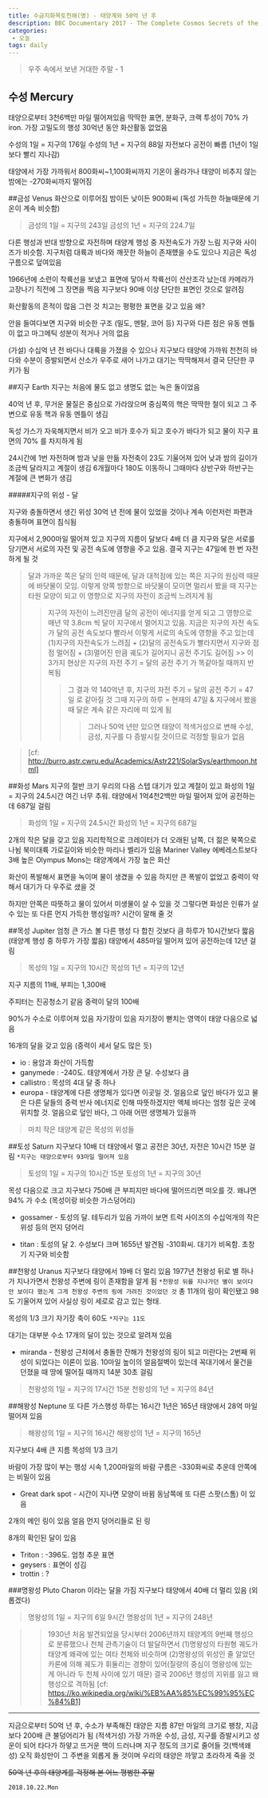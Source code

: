 ```yaml
---
title: 수금지화목토천해(명) - 태양계와 50억 년 후  
description: BBC Documentary 2017 - The Complete Cosmos Secrets of the Solar System 
categories:
 - 오늘
tags: daily
---
```

> 우주 속에서 보낸 거대한 주말 - 1


## 수성 Mercury
태양으로부터 3천6백만 마일 떨어져있음
딱딱한 표면, 분화구, 크랙 투성이
70% 가 iron. 가장 고밀도의 행성
30억년 동안 화산활동 없었음 

수성의 1일 = 지구의 176일 
수성의 1년 = 지구의 88일 
자전보다 공전이 빠름
(1년이 1일보다 빨리 지나감)

태양에서 가장 가까워서 800화씨~1,100화씨까지 기온이 올라가나
태양이 비추지 않는 밤에는 -270화씨까지 떨어짐 

##금성 Venus
화산으로 이루어짐
밤이든 낮이든 900화씨 (독성 가득한 하늘때문에 기온이 계속 비슷함)

> 금성의 1일 = 지구의 243일
> 금성의 1년 = 지구의 224.7일 

다른 행성과 반대 방향으로 자전하며 태양계 행성 중 자전속도가 가장 느림 
지구와 사이즈가 비슷함.
지구처럼 대륙과 바다와 깨끗한 하늘이 존재헀을 수도 있으나 지금은 독성구름으로 덮여있음

1966년에 소련이 착륙선을 보냈고
표면에 닿아서 착륙선이 산산조각 났는데
카메라가 고장나기 직전에 그 장면을 찍음
지구보다 90배 이상 단단한 표면인 것으로 알려짐

화산활동의 흔적이 많음 
그런 것 치고는 평평한 표면을 갖고 있음 
왜?

안을 들여다보면 지구와 비슷한 구조 (밀도, 멘탈, 코어 등)
지구와 다른 점은 유동 멘틀이 없고 마그메틱 성분이 적거나 거의 없음 

(가설) 수십억 년 전 바다나 대륙을 가졌을 수 있으나 지구보다 태양에 가까워 천천히 바다와 수분이 증발되면서 산소가 우주로 새어 나가고 대기는 딱딱해져서 결국 단단한 쿠키가 됨 

##지구 Earth
지구는 처음에 물도 없고 생명도 없는 녹은 돌이었음 

40억 년 후, 무거운 물질은 중심으로 가라앉으며 중심쪽의 핵은 딱딱한 철이 되고 
그 주변으로 유동 핵과 유동 멘틀이 생김 

독성 가스가 자욱해지면서 비가 오고
비가  호수가 되고 호수가 바다가 되고 
물이 지구 표면의 70% 를 차지하게 됨 

24시간에 1번 자전하며 밤과 낮을 만듦 
자전축이 23도 기울어져 있어 낮과 밤의 길이가 조금씩 달라지고 계절이 생김 
6개월마다 180도 이동하니 그때마다 상반구와 하반구는 계절에 큰 변화가 생김

#####지구의 위성 - 달 

지구와 충돌하면서 생긴 위성 
30억 년 전에 물이 있었을 것이나 
계속 이런저런 파편과 충돌하며 표면이 침식됨

지구에서 2,900마일 떨어져 있고 지구의 지름이 달보다 4배 더 큼 
지구와 달은 서로를 당기면서 서로의 자전 및 공전 속도에 영향을 주고 있음.
결국 지구는 47일에 한 번 자전하게 될 것
> 달과 가까운 쪽은 달의 인력 때문에, 달과 대척점에 있는 쪽은 지구의 원심력 때문에 바닷물이 모임. 
>이렇게 양쪽 방향으로 바닷물이 모이면 멀리서 봤을 때 지구는 타원 모양이 되고 이 영향으로 지구의 자전이 조금씩 느려지게 됨
>> 지구의 자전이 느려진만큼 달의 공전이 에너지를 얻게 되고 그 영향으로 매년 약 3.8cm 씩 달이 지구에서 멀어지고 있음.
>> 지금은 지구의 자전 속도가 달의 공전 속도보다 빨라서 이렇게 서로의 속도에 영향을 주고 있는데 (1)지구의 자전속도가 느려짐 + (2)달의 공전속도가 빨라지면서 지구와 점점 멀어짐 + (3)멀어진 만큼 궤도가 길어지니 공전 주기도 길어짐 >> 이 3가지 현상은 지구의 자전 주기 = 달의 공전 주기 가 똑같아질 때까지 반복됨 
>>> 그 결과 약 140억년 후, 지구의 자전 주기 = 달의 공전 주기 = 47일 로 같아질 것 
>>> 그때 지구의 하루 = 현재의 47일 & 지구에서 봤을 때 달은 계속 같은 자리에 떠 있게 됨 
>>>>그러나 50억 년만 있으면 태양이 적색거성으로 변해 수성, 금성, 지구를 다 증발시킬 것이므로 걱정할 필요가 없음

> [cf: http://burro.astr.cwru.edu/Academics/Astr221/SolarSys/earthmoon.html]

##화성 Mars
지구의 절반 크기 
우리의 다음 스텝 
대기가 있고 계절이 있고 화성의 1일 = 지구의 24.5시간
여긴 너무 추워. 태양에서 1억4천2백만 마일 떨어져 있어 공전하는데 687일 걸림
> 화성의 1일 = 지구의 24.5시간
> 화성의 1년 = 지구의 687일 

2개의 작은 달을 갖고 있음 
지리학적으로 크레이터가 더 오래된 남쪽, 더 젊은 북쪽으로 나뉨 
북미대륙 가로길이와 비슷한 마리나 벨리가 있음 Mariner Valley 
에베레스트보다 3배 높은 Olympus Mons는 태양계에서 가장 높은 화산

화산이 폭발해서 표면을 녹이며 물이 생겼을 수 있음 
하지만 큰 폭발이 없었고 중력이 약해서 대기가 다 우주로 샜을 것 

하지만 안쪽은 따뜻하고 물이 있어서 미생물이 살 수 있을 것
그렇다면 화성은 인류가 살 수 있는 또 다른 먼지 가득한 행성일까?
시간이 말해 줄 것

##목성 Jupiter
엄청 큰 가스 볼 
다른 행성 다 합친 것보다 큼 
하루가 10시간보다 짧음 (태양계 행성 중 하루가 가장 짧음)
태양에서 485마일 떨어져 있어
공전하는데 12년 걸림 
> 목성의 1일 = 지구의 10시간
> 목성의 1년 = 지구의 12년 

지구 지름의 11배, 부피는 1,300배 

주피터는 진공청소기 같음
중력이 달의 100배

90%가 수소로 이루어져 있음 
자기장이 있음 
자기장이 뻗치는 영역이 태양 다음으로 넓음 

16개의 달을 갖고 있음 (중력이 세서 달도 많은 듯)

- io : 용암과 화산이 가득함 
- ganymede : -240도. 태양계에서 가장 큰 달. 수성보다 큼
- callistro : 목성의 4대 달 중 하나
- europa - 태양계에 다른 생명체가 있다면 이곳일 것. 얼음으로 덮인 바다가 있고 
물은 다른 달들의 중력 반사 에너지로 인해 따뜻하겠지만 액체 바다는 엄청 깊은 곳에 위치할 것. 얼음으로 덮인 바다, 그 아래 어떤 생명체가 있을까 
> 마치 작은 태양계 같은 목성의 위성들 

##토성 Saturn
지구보다 10배 더 태양에서 멀고 
공전은 30년, 자전은 10시간 15분 걸림 
`*지구는 태양으로부터 93마일 떨어져 있음`

> 토성의 1일 = 지구의 10시간 15분
> 토성의 1년 = 지구의 30년 

목성 다음으로 크고 지구보다 750배 큰 부피지만 바다에 떨어뜨리면 떠오를 것.
왜냐면 94% 가 수소 (목성이랑 비슷한 가스덩어리)


- gossamer - 토성의 달. 테두리가 있음
가까이 보면 트럭 사이즈의 수십억개의 작은 위성 등의 먼지 덩어리

- titan : 토성의 달 2. 수성보다 크며 1655년 발견됨 
-310화씨. 대기가 비옥함. 초창기 지구와 비슷함 

##천왕성 Uranus
지구보다 태양에서 19배 더 멀리 있음 
1977년 천왕성 뒤로 별 하나가 지나가면서 천왕성 주변에 링이 존재함을 알게 됨
`*천왕성 뒤를 지나가던 별이 보이다 안 보이다 했는게 그게 천왕성 주변의 링에 가려진 것이었던 것`
총 11개의 링이 확인됐고 98도 기울어져 있어 사실상 링이 세로로 감고 있는 형태.

목성의 1/3 크기 
자기장 축이 60도 
`*지구는 11도`

대기는 대부분 수소
17개의 달이 있는 것으로 알려져 있음 

- miranda - 천왕성 근처에서 충돌한 잔해가 천왕성의 링이 되고 미란다는 2번째 위성이 되었다는 이론이 있음. 10마일 높이의 얼음절벽이 있는데 꼭대기에서 물건을 던졌을 때 땅에 떨어질 때까지 14분 30초 걸림 

> 천왕성의 1일 = 지구의 17시간 15분
> 천왕성의 1년 = 지구의 84년

##해왕성 Neptune
또 다른 가스행성 
하루는 16시간 
1년은 165년
태양에서 28억 마일 떨어져 있음
> 해왕성의 1일 = 지구의 16시간
> 해왕성의 1년 = 지구의 165년 

지구보다 4배 큰 지름 
목성의 1/3 크기 

바람이 가장 많이 부는 행성 
시속 1,200마일의 바람 
구름은 -330화씨로 추운데 안쪽에는 비밀이 있음 
- Great dark spot - 시간이 지나면 모양이 바뀜 
동남쪽에 또 다른 스팟(스톰) 이 있음 

2개의 메인 링이 있음 
얼음 먼지 덩어리들로 된 링 

8개의 확인된 달이 있음 
- Triton : -396도.  엄청 추운 표면 
- geysers : 표면이 성김 
- trottin : ?

###명왕성 Pluto
Charon 이라는 달을 가짐
지구보다 태양에서 40배 더 멀리 있음 (외롭겠다)
> 명왕성의 1일 = 지구의 6일 9시간
> 명왕성의 1년 = 지구의 248년 

>> 1930년 처음 발견되었을 당시부터 2006년까지 태양계의 9번째 행성으로 분류했으나 천체 관측기술이 더 발달하면서 (1)명왕성의 타원형 궤도가 태양계 왜곽에 있는 여타 천체와 비슷하며 (2)명왕성의 위성인 줄 알았던 카론에 의해 궤도가 휘둘리는 경향이 있어(질량의 중심이 명왕성에 있는 게 아니라 두 천체 사이에 있기 때문) 결국 2006년 행성의 지위를 잃고 왜행성으로 격하됨
[cf: https://ko.wikipedia.org/wiki/%EB%AA%85%EC%99%95%EC%84%B1]

---

지금으로부터 50억 년 후, 
수소가 부족해진 태양은 지름 87만 마일의 크기로 팽창, 
지금보다 200배 큰 불덩어리가 됨 (적색거성)
가장 가까운 수성, 금성, 지구를 증발시키고 
성운이 되어 타다가 하얗고 뜨거운 핵이 드러나며 지구 정도의 크기로 줄어들 것(백색왜성)
오직 화성만이 그 주변을 외롭게 돌 것이며 우리의 태양은 까맣고 초라하게 죽을 것

~~50억 년 후의 태양계를 걱정해 본 어느 평범한 주말~~

`2018.10.22.Mon`

